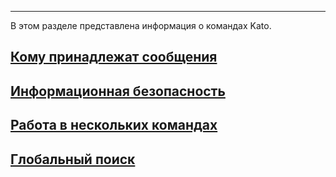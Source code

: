 ***

В этом разделе представлена информация о командах Kato.

## [Кому принадлежат сообщения](/articles/ru/teams/who-owns-your-messages)
## [Информационная безопасность](/articles/ru/teams/security)
## [Работа в нескольких командах](/articles/ru/teams/multiple-teams)
## [Глобальный поиск](/articles/ru/teams/global-search)
